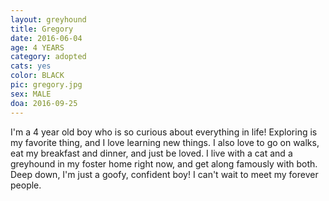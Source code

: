 ```yaml
---
layout: greyhound
title: Gregory
date: 2016-06-04
age: 4 YEARS
category: adopted
cats: yes
color: BLACK
pic: gregory.jpg
sex: MALE
doa: 2016-09-25
---
```


I'm a 4 year old boy who is so curious about everything in life! Exploring is my favorite thing, and I love learning new things. I also love to go on walks, eat my breakfast and dinner, and just be loved. I live with a cat and a greyhound in my foster home right now, and get along famously with both. Deep down, I'm just a goofy, confident boy! I can't wait to meet my forever people. 
